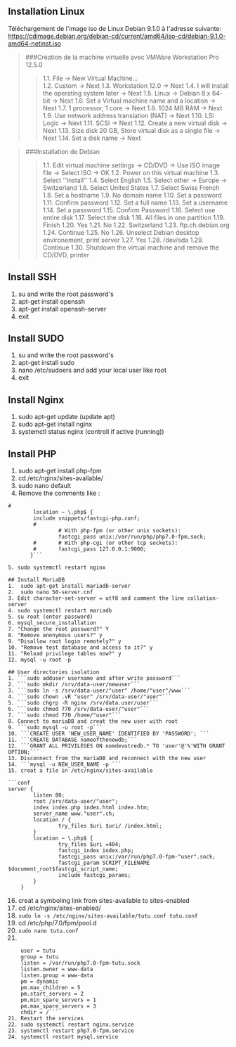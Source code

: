 ## Installation Linux
Téléchargement de l'image iso de Linux Debian 9.1.0 à l'adresse suivante: https://cdimage.debian.org/debian-cd/current/amd64/iso-cd/debian-9.1.0-amd64-netinst.iso

> ###Création de la machine virtuelle avec VMWare Workstation Pro 12.5.0
>>1.1. File -> New Virtual Machine...</br>
>>1.2.	Custom -> Next
>>1.3.	Workstation 12.0 -> Next
>>1.4. I will install the operating system later -> Next
>>1.5.	Linux -> Debian 8.x 64-bit -> Next
>>1.6. Set a Virtual machine name and a location -> Next
>>1.7. 1 processor, 1 core -> Next
>>1.8. 1024 MB RAM -> Next
>>1.9. Use network address translation (NAT) -> Next
>>1.10. LSI Logic -> Next
>>1.11. SCSI -> Next
>>1.12. Create a new virtual disk -> Next
>>1.13. Size disk 20 GB, Store virtual disk as a single file -> Next
>>1.14. Set a disk name -> Next

>###Installation de Debian
>>1.1. Edit virtual machine settings -> CD/DVD -> Use ISO image file -> Select ISO -> OK
>>1.2. Power on this virtual machine
>>1.3. Select ''Install''
>>1.4. Select English 
>>1.5. Select other -> Europe -> Switzerland
>>1.6. Select United States
>>1.7. Select Swiss French
>>1.8. Set a hostname
>>1.9. No domain name
>>1.10. Set a password
>>1.11. Confirm password
>>1.12. Set a full name 
>>1.13. Set a username
>>1.14. Set a password
>>1.15. Confirm Password
>>1.16. Select use entire disk
>>1.17.  Select the disk
>>1.18. All files in one partition
>>1.19. Finish
>>1.20. Yes
>>1.21. No
>>1.22. Switzerland
>>1.23. ftp.ch.debian.org
>>1.24. Continue
>>1.25. No
>>1.26. Unselect Debian desktop environement, print server
>>1.27. Yes
>>1.28. /dev/sda
>>1.29. Continue
>>1.30. Shutdown the virtual machine and remove the CD/DVD, printer

## Install SSH
1. su and write the root password's
2. apt-get install openssh
3. apt-get install openssh-server
4. exit

## Install SUDO
1. su and write the root password's
2. apt-get install sudo
2. nano /etc/sudoers and add your local user like root
3. exit

## Install Nginx
1. sudo apt-get update (update apt)
2. sudo apt-get install nginx
3.  systemctl status nginx (controll if active (running))

## Install PHP
1. sudo apt-get install php-fpm
2. cd /etc/nginx/sites-available/
3. sudo nano default
4. Remove the comments like : 

```#pass PHP scripts to FastCGI server;
#
        location ~ \.php$ {
        include snippets/fastcgi-php.conf;
        #
                # With php-fpm (or other unix sockets):
                fastcgi_pass unix:/var/run/php/php7.0-fpm.sock;
        #       # With php-cgi (or other tcp sockets):
        #       fastcgi_pass 127.0.0.1:9000;
       }```

5. sudo systemctl restart nginx

## Install MariaDB
1.  sudo apt-get install mariadb-server
2.  sudo nano 50-server.cnf
3. Edit character-set-server = utf8 and comment the line collation-server
4. sudo systemctl restart mariadb
5. su root (enter password)
6. mysql_secure_installation
7. "Change the root password?" Y
8. "Remove anonymous users?" y
9. "Disallow root login remotely?" y
10. "Remove test database and access to it?" y
11. "Reload privilege tables now?" y
12. mysql -u root -p

## User directories isolation
1. ```sudo adduser username and after write password```
2. ```sudo mkdir /srv/data-user/newuser```
3. ```sudo ln -s /srv/data-user/"user" /home/"user"/www```
4. ```sudo chown .vR "user" /srv/data-user/"user"```
5. ```sudo chgrp -R nginx /srv/data.user/user```
6. ```sudo chmod 770 /srv/data-user/"user"```
7. ```sudo chmod 770 /home/"user"```
8. Connect to mariaDB and creat the new user with root
9. ```sudo mysql -u root -p```
10. ```CREATE USER 'NEW_USER_NAME' IDENTIFIED BY 'PASSWORD'; ```
11. ```CREATE DATABASE nameofthenewdb;```
12. ```GRANT ALL PRIVILEGES ON nomdevotredb.* TO 'user'@'%'WITH GRANT OPTION;```
13. Disconnect from the mariaDB and reconnect with the new user
14. ```mysql -u NEW_USER_NAME -p ```
15. creat a file in /etc/nginx/sites-available

```conf
server {
        listen 80;
        root /srv/data-user/"user";
        index index.php index.html index.htm;
        server_name www."user".ch;
        location / {
                try_files $uri $uri/ /index.html;
        }
        location ~ \.php$ {
                try_files $uri =404;
			    fastcgi_index index.php;
			    fastcgi_pass unix:/var/run/php7.0-fpm-"user".sock;
			    fastcgi_param SCRIPT_FILENAME $document_root$fastcgi_script_name;
			    include fastcgi_params;
        }
    }
```
16. creat a symboling link from sites-available to sites-enabled
17. cd /etc/nginx/sites-enabled/
17. ```sudo ln -s /etc/nginx/sites-available/tutu.conf tutu.conf```
18. cd /etc/php/7.0/fpm/pool.d
19. ```sudo nano tutu.conf```
20. 
``` [tutu]
    user = tutu
    group = tutu
    listen = /var/run/php7.0-fpm-tutu.sock
    listen.owner = www-data
    listen.group = www-data
    pm = dynamic
    pm.max_children = 5
    pm.start_servers = 2
    pm.min_spare_servers = 1
    pm.max_spare_servers = 3
    chdir = /```
21. Restart the services
22. sudo systemctl restart nginx.service  
23. systemctl restart php7.0-fpm.service  
24. systemctl restart mysql.service 
